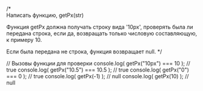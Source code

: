 /*  
  Написать функцию, getPx(str) 

  Функция getPx должна получать строку вида '10px',
  проверять была ли передана строка, если да, 
  возвращать только числовую составляющую, к примеру 10.
    
  Если была передана не строка, функция возвращает null.
*/

// Вызовы функции для проверки
console.log( getPx("10px") === 10 ); // true
console.log( getPx("10.5") === 10.5 ); // true
console.log( getPx("0") === 0 ); // true
console.log( getPx(-1) ); // null
console.log( getPx(10) ); // null
